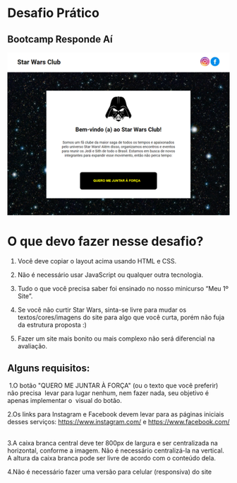 # Desafio‌ ‌Prático‌ ‌
## Bootcamp‌ ‌Responde‌ ‌Aí‌ ‌

![](https://github.com/glaubermag/bootcamp-responde-ai/blob/master/preview.png?raw=true)

# O‌ ‌que‌ ‌devo‌ ‌fazer‌ ‌nesse‌ ‌desafio?‌ ‌

1. Você‌ ‌deve‌ ‌copiar‌ ‌o‌ ‌layout‌ ‌acima‌ ‌usando‌ ‌HTML‌ ‌e‌ ‌CSS.‌

2. ‌Não‌ ‌é‌ ‌necessário‌ ‌usar‌ ‌JavaScript‌ ‌ou‌ ‌qualquer‌ ‌outra‌ ‌tecnologia.‌ ‌

3. Tudo‌ ‌o‌ ‌que‌ ‌você‌ ‌precisa‌ ‌saber‌ ‌foi‌ ‌ensinado‌ ‌no‌ ‌nosso‌ ‌minicurso‌ ‌“Meu‌ ‌1º‌ ‌Site”.‌

4. Se‌ ‌você‌ ‌não‌ ‌curtir‌ ‌Star‌ ‌Wars,‌ ‌sinta-se‌ ‌livre‌ ‌para‌ ‌mudar‌ ‌os‌ ‌textos/cores/imagens‌ ‌do‌ ‌site‌ ‌para‌ ‌algo‌ ‌que‌ ‌você‌ ‌curta,‌ ‌porém‌ ‌‌não‌‌ ‌fuja‌ ‌da‌ ‌estrutura‌ ‌proposta‌‌ ‌:)‌ ‌

5. Fazer‌ ‌um‌ ‌site‌ ‌mais‌ ‌bonito‌ ‌ou‌ ‌mais‌ ‌complexo‌ ‌‌não‌‌ ‌será‌ ‌diferencial‌ ‌na‌ ‌avaliação‌.‌ ‌ ‌
  ‌
## Alguns‌ ‌requisitos:‌ ‌
 ‌
1.O‌ ‌botão‌ ‌"QUERO‌ ‌ME‌ ‌JUNTAR‌ ‌À‌ ‌FORÇA"‌ ‌(ou‌ ‌o‌ ‌texto‌ ‌que‌ ‌você‌ ‌preferir)‌ ‌não‌ ‌precisa‌ ‌ levar‌ ‌para‌ ‌lugar‌ ‌nenhum,‌ ‌nem‌ ‌fazer‌ ‌nada,‌ ‌seu‌ ‌objetivo‌ ‌é‌ ‌apenas‌ ‌implementar‌ ‌o‌ ‌ visual‌ ‌do‌ ‌botão.‌ ‌

2.Os‌ ‌links‌ ‌para‌ ‌Instagram‌ ‌e‌ ‌Facebook‌ ‌devem‌ ‌levar‌ ‌para‌ ‌as‌ ‌páginas‌ ‌iniciais‌ ‌desses‌ ‌serviços:‌ ‌‌https://www.instagram.com/‌‌ ‌e‌ ‌‌https://www.facebook.com/‌ ‌

3.A‌ ‌caixa‌ ‌branca‌ ‌central‌ ‌deve‌ ‌ter‌ ‌800px‌ ‌de‌ ‌largura‌ ‌e‌ ‌ser‌ ‌centralizada‌ ‌na‌ ‌horizontal,‌ ‌conforme‌ ‌a‌ ‌imagem.‌ ‌‌Não‌ ‌é‌ ‌necessário‌‌ ‌centralizá-la‌ ‌na‌ ‌vertical.‌ ‌A‌ altura‌ ‌da‌ ‌caixa‌ ‌branca‌ ‌pode‌ ‌ser‌ ‌livre‌ ‌de‌ ‌acordo‌ ‌com‌ ‌o‌ ‌conteúdo‌ ‌dela.‌

4.Não‌ ‌é‌ ‌necessário‌‌ ‌fazer‌ ‌uma‌ ‌versão‌ ‌para‌ ‌celular‌ ‌(responsiva)‌ ‌do‌ ‌site‌ ‌
 ‌
 ‌
